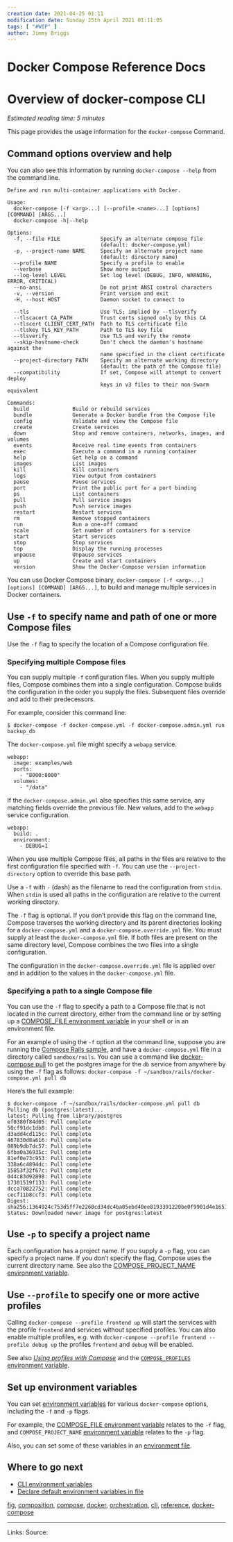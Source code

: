 ```yaml
---
creation date: 2021-04-25 01:11
modification date: Sunday 25th April 2021 01:11:05
tags: [ "#WIP" ]
author: Jimmy Briggs
---
```


# Docker Compose Reference Docs

# Overview of docker-compose CLI

_Estimated reading time: 5 minutes_

This page provides the usage information for the `docker-compose` Command.

## Command options overview and help[](https://docs.docker.com/compose/reference/#command-options-overview-and-help)

You can also see this information by running `docker-compose --help` from the command line.

```none
Define and run multi-container applications with Docker.

Usage:
  docker-compose [-f <arg>...] [--profile <name>...] [options] [COMMAND] [ARGS...]
  docker-compose -h|--help

Options:
  -f, --file FILE             Specify an alternate compose file
                              (default: docker-compose.yml)
  -p, --project-name NAME     Specify an alternate project name
                              (default: directory name)
  --profile NAME              Specify a profile to enable
  --verbose                   Show more output
  --log-level LEVEL           Set log level (DEBUG, INFO, WARNING, ERROR, CRITICAL)
  --no-ansi                   Do not print ANSI control characters
  -v, --version               Print version and exit
  -H, --host HOST             Daemon socket to connect to

  --tls                       Use TLS; implied by --tlsverify
  --tlscacert CA_PATH         Trust certs signed only by this CA
  --tlscert CLIENT_CERT_PATH  Path to TLS certificate file
  --tlskey TLS_KEY_PATH       Path to TLS key file
  --tlsverify                 Use TLS and verify the remote
  --skip-hostname-check       Don't check the daemon's hostname against the
                              name specified in the client certificate
  --project-directory PATH    Specify an alternate working directory
                              (default: the path of the Compose file)
  --compatibility             If set, Compose will attempt to convert deploy
                              keys in v3 files to their non-Swarm equivalent

Commands:
  build              Build or rebuild services
  bundle             Generate a Docker bundle from the Compose file
  config             Validate and view the Compose file
  create             Create services
  down               Stop and remove containers, networks, images, and volumes
  events             Receive real time events from containers
  exec               Execute a command in a running container
  help               Get help on a command
  images             List images
  kill               Kill containers
  logs               View output from containers
  pause              Pause services
  port               Print the public port for a port binding
  ps                 List containers
  pull               Pull service images
  push               Push service images
  restart            Restart services
  rm                 Remove stopped containers
  run                Run a one-off command
  scale              Set number of containers for a service
  start              Start services
  stop               Stop services
  top                Display the running processes
  unpause            Unpause services
  up                 Create and start containers
  version            Show the Docker-Compose version information
```

You can use Docker Compose binary, `docker-compose [-f <arg>...] [options] [COMMAND] [ARGS...]`, to build and manage multiple services in Docker containers.

## Use `-f` to specify name and path of one or more Compose files[](https://docs.docker.com/compose/reference/#use--f-to-specify-name-and-path-of-one-or-more-compose-files)

Use the `-f` flag to specify the location of a Compose configuration file.

### Specifying multiple Compose files[](https://docs.docker.com/compose/reference/#specifying-multiple-compose-files)

You can supply multiple `-f` configuration files. When you supply multiple files, Compose combines them into a single configuration. Compose builds the configuration in the order you supply the files. Subsequent files override and add to their predecessors.

For example, consider this command line:

```
$ docker-compose -f docker-compose.yml -f docker-compose.admin.yml run backup_db
```

The `docker-compose.yml` file might specify a `webapp` service.

```
webapp:
  image: examples/web
  ports:
    - "8000:8000"
  volumes:
    - "/data"
```

If the `docker-compose.admin.yml` also specifies this same service, any matching fields override the previous file. New values, add to the `webapp` service configuration.

```
webapp:
  build: .
  environment:
    - DEBUG=1
```

When you use multiple Compose files, all paths in the files are relative to the first configuration file specified with `-f`. You can use the `--project-directory` option to override this base path.

Use a `-f` with `-` (dash) as the filename to read the configuration from `stdin`. When `stdin` is used all paths in the configuration are relative to the current working directory.

The `-f` flag is optional. If you don’t provide this flag on the command line, Compose traverses the working directory and its parent directories looking for a `docker-compose.yml` and a `docker-compose.override.yml` file. You must supply at least the `docker-compose.yml` file. If both files are present on the same directory level, Compose combines the two files into a single configuration.

The configuration in the `docker-compose.override.yml` file is applied over and in addition to the values in the `docker-compose.yml` file.

### Specifying a path to a single Compose file[](https://docs.docker.com/compose/reference/#specifying-a-path-to-a-single-compose-file)

You can use the `-f` flag to specify a path to a Compose file that is not located in the current directory, either from the command line or by setting up a [COMPOSE\_FILE environment variable](https://docs.docker.com/compose/reference/envvars/#compose_file) in your shell or in an environment file.

For an example of using the `-f` option at the command line, suppose you are running the [Compose Rails sample](https://docs.docker.com/samples/rails/), and have a `docker-compose.yml` file in a directory called `sandbox/rails`. You can use a command like [docker-compose pull](https://docs.docker.com/compose/reference/pull/) to get the postgres image for the `db` service from anywhere by using the `-f` flag as follows: `docker-compose -f ~/sandbox/rails/docker-compose.yml pull db`

Here’s the full example:

```
$ docker-compose -f ~/sandbox/rails/docker-compose.yml pull db
Pulling db (postgres:latest)...
latest: Pulling from library/postgres
ef0380f84d05: Pull complete
50cf91dc1db8: Pull complete
d3add4cd115c: Pull complete
467830d8a616: Pull complete
089b9db7dc57: Pull complete
6fba0a36935c: Pull complete
81ef0e73c953: Pull complete
338a6c4894dc: Pull complete
15853f32f67c: Pull complete
044c83d92898: Pull complete
17301519f133: Pull complete
dcca70822752: Pull complete
cecf11b8ccf3: Pull complete
Digest: sha256:1364924c753d5ff7e2260cd34dc4ba05ebd40ee8193391220be0f9901d4e1651
Status: Downloaded newer image for postgres:latest
```

## Use `-p` to specify a project name[](https://docs.docker.com/compose/reference/#use--p-to-specify-a-project-name)

Each configuration has a project name. If you supply a `-p` flag, you can specify a project name. If you don’t specify the flag, Compose uses the current directory name. See also the [COMPOSE\_PROJECT\_NAME environment variable](https://docs.docker.com/compose/reference/envvars/#compose_project_name).

## Use `--profile` to specify one or more active profiles[](https://docs.docker.com/compose/reference/#use---profile-to-specify-one-or-more-active-profiles)

Calling `docker-compose --profile frontend up` will start the services with the profile `frontend` and services without specified profiles. You can also enable multiple profiles, e.g. with `docker-compose --profile frontend --profile debug up` the profiles `frontend` and `debug` will be enabled.

See also [_Using profiles with Compose_](https://docs.docker.com/compose/profiles/) and the [`COMPOSE_PROFILES` environment variable](https://docs.docker.com/compose/reference/envvars/#compose_profiles).

## Set up environment variables[](https://docs.docker.com/compose/reference/#set-up-environment-variables)

You can set [environment variables](https://docs.docker.com/compose/reference/envvars/) for various `docker-compose` options, including the `-f` and `-p` flags.

For example, the [COMPOSE\_FILE environment variable](https://docs.docker.com/compose/reference/envvars/#compose_file) relates to the `-f` flag, and `COMPOSE_PROJECT_NAME` [environment variable](https://docs.docker.com/compose/reference/envvars/#compose_project_name) relates to the `-p` flag.

Also, you can set some of these variables in an [environment file](https://docs.docker.com/compose/env-file/).

## Where to go next[](https://docs.docker.com/compose/reference/#where-to-go-next)

-   [CLI environment variables](https://docs.docker.com/compose/reference/envvars/)
-   [Declare default environment variables in file](https://docs.docker.com/compose/env-file/)

[fig](https://docs.docker.com/search/?q=fig), [composition](https://docs.docker.com/search/?q=composition), [compose](https://docs.docker.com/search/?q=compose), [docker](https://docs.docker.com/search/?q=docker), [orchestration](https://docs.docker.com/search/?q=orchestration), [cli](https://docs.docker.com/search/?q=cli), [reference](https://docs.docker.com/search/?q=reference), [docker-compose](https://docs.docker.com/search/?q=docker-compose)

***
Links: 
Source:

